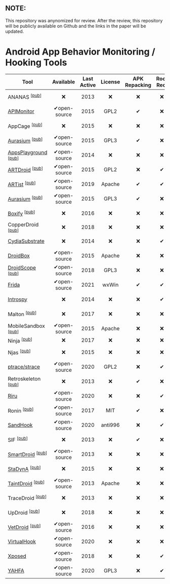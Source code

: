 ## NOTE:
This repository was anynomized for review. After the review, this repository will be publicly available on Github and the links in the paper will be updated.

# Android App Behavior Monitoring / Hooking Tools

|Tool |Available|Last Active|License|APK Repacking|Root Req.|Sandbox|Device Type|Dyn. Hooking|Hooking Scope|Instrumentation|
|-------|:----------:|:----------:|:----------:|:----------:|:----------:|:----------:|:----------:|:----------:|:----------:|:----------:|
|ANANAS <sup>[[pub](https://ieeexplore.ieee.org/document/6657309)]</sup>|❌|2013|❌|❌|❌|❌|emulator|❌|sys & usr|passive|
|[APIMonitor](https://github.com/pjlantz/droidbox)|✔open-source|2015|GPL2|✔|❌|❌|emulator|❌|sys & usr|passive|
|AppCage <sup>[[pub](https://dl.acm.org/doi/10.1145/2714576.2714598)]</sup>|❌|2015|❌|❌|❌|✔|device & emulator|❌|sys & usr|active|
|[Aurasium](https://github.com/xurubin/aurasium) <sup>[[pub](https://www.usenix.org/conference/usenixsecurity12/technical-sessions/presentation/xu_rubin)]</sup>|✔open-source|2015|GPL3|✔|❌|❌|device & emulator|❌|sys & usr|active|
|[AppsPlayground](https://bit.ly/appsplayground) <sup>[[pub](https://dl.acm.org/doi/10.1145/2435349.2435379)]</sup>|✔open-source|2014|❌|❌|❌|❌|emulator|❌|sys & usr|passive|
|[ARTDroid](https://github.com/steelcode/art-hook-vtable-gsoc15) <sup>[[pub](http://ceur-ws.org/Vol-1575/paper_10.pdf)]</sup>|✔open-source|2015|GPL2|❌|✔|❌|device & emulator|❌|sys & usr|active|
|[ARTist](https://github.com/Project-ARTist) <sup>[[pub](https://ieeexplore.ieee.org/document/7961998)]</sup>|✔open-source|2019|Apache|✔|✔|❌|device & emulator|❌|sys & usr|active|
|[Aurasium](https://github.com/xurubin/aurasium) <sup>[[pub](https://www.usenix.org/conference/usenixsecurity12/technical-sessions/presentation/xu_rubin)]</sup>|✔open-source|2015|GPL3|✔|❌|❌|device & emulator|❌|sys|active|
|[Boxify](https://web.archive.org/web/20201018033341/https://github.com/monojo/Box) <sup>[[pub](https://dl.acm.org/doi/10.5555/2831143.2831187)]</sup>|❌|2016|❌|❌|❌|✔|device & emulator|✔|sys & usr|active|
|CopperDroid <sup>[[pub](https://www.researchgate.net/publication/300925104_CopperDroid_Automatic_Reconstruction_of_Android_Malware_Behaviors)]</sup>|❌|2018|❌|❌|❌|❌|emulator|❌|sys|passive|
|[CydiaSubstrate](http://www.cydiasubstrate.com/)|❌|2014|❌|❌|✔|❌|device & emulator|✔|usr|active|
|[DroidBox](https://github.com/pjlantz/droidbox)|✔open-source|2015|Apache|❌|❌|❌|modified OS|❌|sys|passive|
|[DroidScope](https://github.com/decaf-project/Droidscope) <sup>[[pub](https://dl.acm.org/doi/10.5555/2362793.2362822)]</sup>|✔open-source|2018|GPL3|❌|❌|❌|emulator|❌|sys|passive|
|[Frida](https://github.com/frida/frida)|✔open-source|2021|wxWin|✔|✔|❌|device & emulator|✔|sys & usr|active|
|[Introspy](https://isecpartners.github.io/Introspy-Android/)|❌|2014|❌|❌|✔|❌|device & emulator|✔|usr|active|
|Malton <sup>[[pub](https://dl.acm.org/doi/10.5555/3241189.3241213)]</sup>|❌|2017|❌|❌|❌|✔|device & emulator|❌|sys|passive|
|MobileSandbox <sup>[[pub](https://dl.acm.org/doi/10.1145/2480362.2480701)]</sup>|✔open-source|2015|Apache|❌|❌|❌|modified OS|❌|sys|passive|
|Ninja <sup>[[pub](https://dl.acm.org/doi/10.5555/3241189.3241193)]</sup>|❌|2017|❌|❌|❌|❌|device|✔|sys|passive|
|Njas <sup>[[pub](https://dl.acm.org/doi/10.1145/2808117.2808122)]</sup>|❌|2015|❌|❌|❌|✔|device & emulator|❌|sys|active|
|[ptrace/strace](https://github.com/strace/strace)|✔open-source|2020|GPL2|❌|✔|❌|device & emulator|✔|sys|active|
|Retroskeleton <sup>[[pub](https://dl.acm.org/doi/10.1145/2462456.2464462)]</sup>|❌|2013|❌|✔|❌|❌|device & emulator|❌|sys & usr|active|
|[Riru](https://github.com/RikkaApps/Riru)|✔open-source|2020|❌|❌|✔|❌|device & emulator|✔|usr|active|
|Ronin <sup>[[pub](https://www.researchgate.net/publication/328611051_Android_Hooking_Revisited)]</sup>|✔open-source|2017|MIT|✔|❌|❌|device & emulator|✔|sys & usr|active|
|[SandHook](https://github.com/Casperinous/Ronin)|✔open-source|2020|anti996|❌|✔|❌|device & emulator|✔|usr|active|
|SIF <sup>[[pub](https://dl.acm.org/doi/10.1145/2462456.2465430)]</sup>|❌|2013|❌|✔|❌|❌|device & emulator|❌|sys|active|
|[SmartDroid](https://github.com/boyliang/SmartDroid) <sup>[[pub](https://dl.acm.org/doi/10.1145/2381934.2381950)]</sup>|✔open-source|2013|❌|❌|❌|❌|emulator|❌|sys & usr|active|
|[StaDynA](https://github.com/zyrikby/StaDynA) <sup>[[pub](https://dl.acm.org/doi/10.1145/2699026.2699105)]</sup>|❌|2015|❌|❌|❌|❌|modified OS|❌|sys|passive|
|[TaintDroid](https://github.com/TaintDroid) <sup>[[pub](https://dl.acm.org/doi/10.5555/1924943.1924971)]</sup>|✔open-source|2013|Apache|❌|❌|❌|modified OS|❌|sys|passive|
|TraceDroid <sup>[[pub](https://www.researchgate.net/publication/270576401_Dynamic_Analysis_of_Android_Malware)]</sup>|❌|2013|❌|❌|❌|❌|modified OS|❌|sys|passive|
|UpDroid <sup>[[pub](https://dl.acm.org/doi/10.1145/3212480.3212504)]</sup>|❌|2018|❌|❌|❌|❌|device & emulator|❌|events|passive|
|[VetDroid](https://github.com/Xbalien/vetdroid) <sup>[[pub](https://www.researchgate.net/publication/326054920_Towards_Dynamically_Monitoring_Android_Applications_on_Non-rooted_Devices_in_the_Wild)]</sup>|✔open-source|2016|❌|❌|❌|✔|modified OS|❌|sys|passive|
|[VirtualHook](https://github.com/PAGalaxyLab/VirtualHook)|✔open-source|2020|❌|❌|❌|✔|device & emulator|❌|sys|active|
|[Xposed](https://github.com/rovo89/Xposed)|✔open-source|2018|❌|❌|✔|❌|device & emulator|✔|sys|active|
|[YAHFA](https://github.com/PAGalaxyLab/YAHFA)|✔open-source|2020|GPL3|❌|✔|✔|device & emulator|✔|sys & usr|active|
   	
